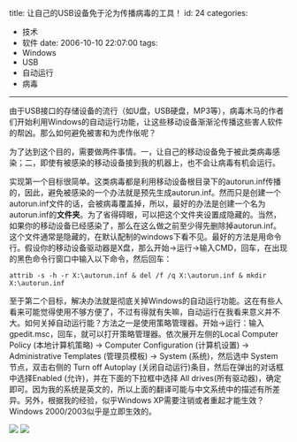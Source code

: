 title: 让自己的USB设备免于沦为传播病毒的工具！
id: 24
categories:
  - 技术
  - 软件
date: 2006-10-10 22:07:00
tags:
  - Windows
  - USB
  - 自动运行
  - 病毒
---

由于USB接口的存储设备的流行（如U盘，USB硬盘，MP3等），病毒木马的作者们开始利用Windows的自动运行功能，让这些移动设备渐渐沦传播这些害人软件的帮凶。那么如何避免被害和为虎作伥呢？

为了达到这个目的，需要做两件事情。一，让自己的移动设备免于被此类病毒感染；二，即使有被感染的移动设备接到我的机器上，也不会让病毒有机会运行。

实现第一个目标很简单。这类病毒都是利用移动设备根目录下的autorun.inf传播的，因此，避免被感染的一个办法就是预先生成autorun.inf。然而只是创建一个autorun.inf文件的话，会被病毒覆盖掉，所以，最好的办法是创建一个名为autorun.inf的**文件夹**。为了省得碍眼，可以把这个文件夹设置成隐藏的。当然，如果你的移动设备已经感染了，那么在这么做之前至少得先删除掉autorun.inf。这个文件通常是隐藏的，在默认配制的windows下看不见。最好的方法是用命令行。假设你的移动设备驱动器是X盘，那么开始->运行->输入CMD，回车，在出现的黑色命令行窗口中输入以下命令，然后回车：
```
attrib -s -h -r X:\autorun.inf & del /f /q X:\autorun.inf & mkdir X:\autorun.inf
```

至于第二个目标，解决办法就是彻底关掉Windows的自动运行功能。这在有些人看来可能觉得使用不够方便了，不过有得就有失嘛，自动运行在我看来意义并不大。如何关掉自动运行能？方法之一是使用策略管理器。开始->运行：输入gpedit.msc，回车，就可以打开策略管理器。依次展开左侧的Local Computer Policy (本地计算机策略) -> Computer Configuration (计算机设置) -> Administrative Templates (管理员模板) -> System (系统)，然后选中 System 节点，双击右侧的 Turn off Autoplay (关闭自动运行)条目，然后在弹出的对话框中选择Enabled (允许)，并在下面的下拉框中选择 All drives(所有驱动器)，确定即可。因为我的系统是英文的，所以上面的翻译可能与中文系统中的描述有所差异。另外，根据我的经验，似乎Windows XP需要注销或者重起才能生效？Windows 2000/2003似乎是立即生效的。

![](/comm-res/images/USB-autoplay-1.png)
![](/comm-res/images/USB-autoplay-2.png)